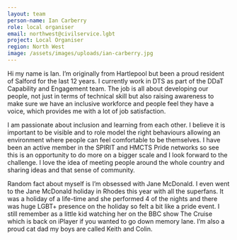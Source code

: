 ```yaml
---
layout: team
person-name: Ian Carberry
role: local organiser
email: northwest@civilservice.lgbt
project: Local Organiser
region: North West
image: /assets/images/uploads/ian-carberry.jpg
---
```

Hi my name is Ian. I’m originally from Hartlepool but been a proud resident of Salford for the last 12 years. I currently work in DTS as part of the DDaT Capability and Engagement team. The job is all about developing our people, not just in terms of technical skill but also raising awareness to make sure we have an inclusive workforce and people feel they have a voice, which provides me with a lot of job satisfaction.

I am passionate about inclusion and learning from each other. I believe it is important to be visible and to role model the right behaviours allowing an environment where people can feel comfortable to be themselves. I have been an active member in the SPIRIT and HMCTS Pride networks so see this is an opportunity to do more on a bigger scale and I look forward to the challenge. I love the idea of meeting people around the whole country and sharing ideas and that sense of community.

Random fact about myself is I’m obsessed with Jane McDonald. I even went to the Jane McDonald holiday in Rhodes this year with all the superfans. It was a holiday of a life-time and she performed 4 of the nights and there was huge LGBT+ presence on the holiday so felt a bit like a pride event. I still remember as a little kid watching her on the BBC show The Cruise which is back on iPlayer if you wanted to go down memory lane. I’m also a proud cat dad my boys are called Keith and Colin.
